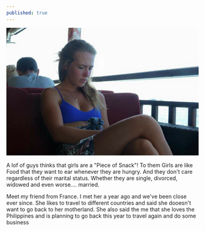 ```yaml
---
published: true
---
```

![French Toast](/images/Maud.jpg)

A lof of guys thinks that girls are a "Piece of Snack"! To them Girls are like Food that they want to ear whenever they are hungry. And they don't care regardless of their marital status. Whether they are  single, divorced, widowed and even worse.... married.   


Meet my friend from France. I met her a year ago and we've been close ever since. She likes to travel to different countries and said she dooesn't want to go back to her motherland. She also said the me that she loves the Philippines and is planning to go back this year to travel again and do some business  
